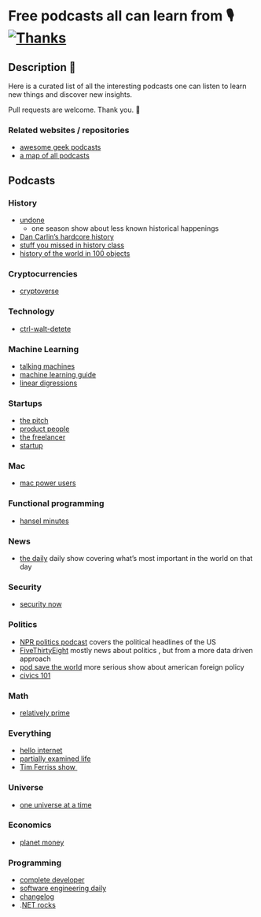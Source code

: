 # Free podcasts all can learn from️  🎙[![Thanks](https://img.shields.io/badge/Say%20Thanks-💗-ff69b4.svg)](https://www.patreon.com/learnanything)
## Description 📕
Here is a curated list of all the interesting podcasts one can listen to learn new things and discover new insights. 

Pull requests are welcome. Thank you. 💙

### Related websites / repositories 
- [awesome geek podcasts](https://github.com/guipdutra/awesome-geek-podcasts)
- [a map of all podcasts](http://www.muffin.works/podcastuniverse/)

## Podcasts

### History
- [undone️](https://gimletmedia.com/undone/)
  - one season show about less known historical happenings
- [Dan Carlin’s hardcore history️](http://www.dancarlin.com/hardcore-history-series/)
- [stuff you missed in history class️](http://www.missedinhistory.com/)
- [history of the world in 100 objects️](http://www.bbc.co.uk/programmes/b00nrtd2/episodes/downloads)

### Cryptocurrencies
- [cryptoverse️](https://player.fm/series/the-cryptoverse)

### Technology
- [ctrl-walt-detete️](https://www.theverge.com/ctrl-walt-delete)

### Machine Learning
- [talking machines️](http://www.thetalkingmachines.com/)
- [machine learning guide️](https://itunes.apple.com/us/podcast/machine-learning-guide/id1204521130)
- [linear digressions️](http://lineardigressions.com/)

### Startups
- [the pitch️](https://thepitch.fm/)
- [product people️](http://www.productpeople.tv/)
- [the freelancer️](https://pjrvs.com/podcast/)
- [startup️](https://gimletmedia.com/startup/)

### Mac
- [mac power users️](https://www.relay.fm/mpu)

### Functional programming
- [hansel minutes️](https://hanselminutes.com/)

### News
- [the daily️](https://www.nytimes.com/podcasts/the-daily)
  daily show covering what’s most important in the world on that day

### Security
- [security now️](https://twit.tv/shows/security-now)

### Politics
- [NPR politics podcast️](http://www.npr.org/podcasts/510310/npr-politics-podcast)
  covers the political headlines of the US
- [FiveThirtyEight️](https://fivethirtyeight.com/tag/politics-podcast/)
  mostly news about politics , but from a more data driven approach
- [pod save the world️](https://art19.com/shows/pod-save-the-world)
  more serious show about american foreign policy
- [civics 101️](http://www.npr.org/podcasts/512508710/civics-101)

### Math
- [relatively prime️](https://briankoberlein.com/podcasts/)

### Everything
- [hello internet️](http://www.hellointernet.fm)
- [partially examined life️](https://partiallyexaminedlife.com/)
- [Tim Ferriss show ️](http://tim.blog/podcast/)

### Universe
- [one universe at a time️](https://briankoberlein.com/podcasts/)

### Economics
- [planet money️](http://www.npr.org/sections/money/)

### Programming
- [complete developer️](http://completedeveloperpodcast.com/)
- [software engineering daily️](https://softwareengineeringdaily.com/)
- [changelog️](https://changelog.com/)
- .[NET rocks️](https://www.dotnetrocks.com/)
